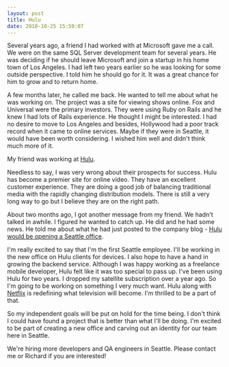 ```yaml
--- 
layout: post
title: Hulu
date: 2010-10-25 15:59:07
---
```

Several years ago, a friend I had worked with at Microsoft gave me a call. We were on the same SQL Server development team for several years. He was deciding if he should leave Microsoft and join a startup in his home town of Los Angeles. I had left two years earlier so he was looking for some outside perspective. I told him he should go for it. It was a great chance for him to grow and to return home.

A few months later, he called me back. He wanted to tell me about what he was working on. The project was a site for viewing shows online. Fox and Universal were the primary investors. They were using Ruby on Rails and he knew I had lots of Rails experience. He thought I might be interested. I had no desire to move to Los Angeles and besides, Hollywood had a poor track record when it came to online services. Maybe if they were in Seattle, it would have been worth considering. I wished him well and didn't think much more of it.

My friend was working at [Hulu].

Needless to say, I was very wrong about their prospects for success. Hulu has become a premier site for online video. They have an excellent customer experience. They are doing a good job of balancing traditional media with the rapidly changing distribution models. There is still a very long way to go but I believe they are on the right path.

About two months ago, I got another message from my friend. We hadn't talked in awhile. I figured he wanted to catch up. He did and he had some news. He told me about what he had just posted to the company blog - [Hulu would be opening a Seattle office][rtomblog].

I'm really excited to say that I'm the first Seattle employee. I'll be working in the new office on Hulu clients for devices. I also hope to have a hand in growing the backend service. Although I was happy working as a freelance mobile developer, Hulu felt like it was too special to pass up. I've been using Hulu for two years. I dropped my satellite subscription over a year ago. So I'm going to be working on something I very much want. Hulu along with [Netflix] is redefining what television will become. I'm thrilled to be a part of that.

So my independent goals will be put on hold for the time being. I don't think I could have found a project that is better than what I'll be doing. I'm excited to be part of creating a new office and carving out an identity for our team here in Seattle.

We're hiring more developers and QA engineers in Seattle. Please contact me or Richard if you are interested!

[hulu]: http://www.hulu.com
[netflix]: http://www.netflix.com
[rtomblog]: http://blog.hulu.com/2010/09/16/hello-seattle/